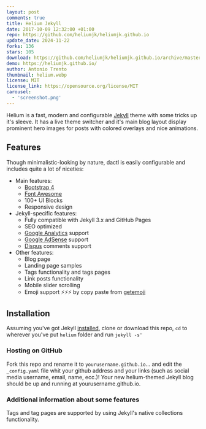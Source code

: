```yaml
---
layout: post
comments: true
title: Helium Jekyll
date: 2017-10-09 12:32:00 +01:00
repo: https://github.com/heliumjk/heliumjk.github.io
update_date: 2024-11-22
forks: 136
stars: 105
download: https://github.com/heliumjk/heliumjk.github.io/archive/master.zip
demo: https://heliumjk.github.io/
author: Antonio Trento
thumbnail: helium.webp
license: MIT
license_link: https://opensource.org/license/MIT
carousel:
  - 'screenshot.png'
---
```


Helium is a fast, modern and configurable [Jekyll](https://jekyllrb.com/) theme with some tricks up it's sleeve. It has a live theme switcher and it's main blog layout display prominent hero images for posts with colored overlays and nice animations.

## Features

Though minimalistic-looking by nature, dactl is easily configurable and includes quite a lot of niceties:

* Main features:
  * [Bootstrap 4](https://v4-alpha.getbootstrap.com/)
  * [Font Awesome](https://fontawesome.io/)
  * 100+ UI Blocks
  * Responsive design
* Jekyll-specific features:
  * Fully compatible with Jekyll 3.x and GitHub Pages
  * SEO optimized
  * [Google Analytics](https://www.google.com/analytics/) support
  * [Google AdSense](https://www.google.com/adsense/start/) support
  * [Disqus](https://disqus.com/) comments support
* Other features:
  * Blog page
  * Landing page samples
  * Tags functionality and tags pages
  * Link posts functionality
  * Mobile slider scrolling
  * Emoji support ⚡️⚡️⚡️ by copy paste from [getemoji](https://getemoji.com/)

## Installation

Assuming you've got Jekyll [installed](https://jekyllrb.com/docs/installation/), clone or download this repo, `cd` to wherever you've put `helium` folder and run `jekyll -s'`

### Hosting on GitHub

Fork this repo and rename it to `yourusername.github.io`... and edit the `_config.yaml` file whit your github address and your links (such as social media username, email, name, ecc.)!
Your new helium-themed Jekyll blog should be up and running at yourusername.github.io.  

### Additional information about some features

Tags and tag pages are supported by using Jekyll's native collections functionality.  
